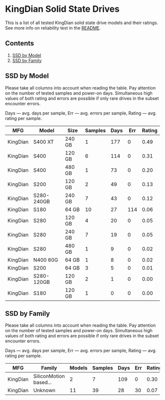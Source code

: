 KingDian Solid State Drives
===========================

This is a list of all tested KingDian solid state drive models and their ratings. See
more info on reliability test in the [README](https://github.com/linuxhw/SMART).

Contents
--------

1. [ SSD by Model  ](#ssd-by-model)
2. [ SSD by Family ](#ssd-by-family)

SSD by Model
------------

Please take all columns into account when reading the table. Pay attention on the
number of tested samples and power-on days. Simultaneous high values of both rating
and errors are possible if only rare drives in the subset encounter errors.

Days   — avg. days per sample,
Err    — avg. errors per sample,
Rating — avg. rating per sample.

| MFG       | Model              | Size   | Samples | Days  | Err   | Rating |
|-----------|--------------------|--------|---------|-------|-------|--------|
| KingDian  | S400 XT            | 240 GB | 1       | 177   | 0     | 0.49   |
| KingDian  | S400               | 120 GB | 6       | 114   | 0     | 0.31   |
| KingDian  | S400               | 480 GB | 1       | 73    | 0     | 0.20   |
| KingDian  | S200               | 120 GB | 2       | 49    | 0     | 0.13   |
| KingDian  | S280-240GB         | 240 GB | 7       | 43    | 0     | 0.12   |
| KingDian  | S180               | 64 GB  | 10      | 27    | 114   | 0.06   |
| KingDian  | S280               | 120 GB | 4       | 20    | 0     | 0.05   |
| KingDian  | S280               | 240 GB | 7       | 19    | 0     | 0.05   |
| KingDian  | S280               | 480 GB | 1       | 9     | 0     | 0.02   |
| KingDian  | N400 60G           | 64 GB  | 1       | 8     | 0     | 0.02   |
| KingDian  | S200               | 64 GB  | 3       | 5     | 0     | 0.01   |
| KingDian  | S280-120GB         | 120 GB | 2       | 1     | 0     | 0.00   |
| KingDian  | S180               | 120 GB | 1       | 0     | 0     | 0.00   |

SSD by Family
-------------

Please take all columns into account when reading the table. Pay attention on the
number of tested samples and power-on days. Simultaneous high values of both rating
and errors are possible if only rare drives in the subset encounter errors.

Days   — avg. days per sample,
Err    — avg. errors per sample,
Rating — avg. rating per sample.

| MFG       | Family                 | Models | Samples | Days  | Err   | Rating |
|-----------|------------------------|--------|---------|-------|-------|--------|
| KingDian  | SiliconMotion based... | 2      | 7       | 109   | 0     | 0.30   |
| KingDian  | Unknown                | 11     | 39      | 28    | 30    | 0.07   |
